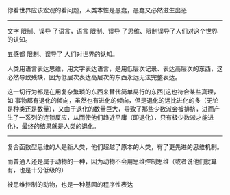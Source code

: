 你看世界应该宏观的看问题，人类本性是愚蠢，愚蠢又必然滋生出恶
___
文字 限制、误导 了语言，语言 限制、误导 了思维、限制误导了人们对这个世界的认知。

  

五感都 限制、误导了 人们对世界的认知。

  

人类用语言表达思维，用文字表达语言，是用低层次记录、表达高层次的东西，这必然导致残缺，因为低层次表达高层次的东西永远无法完整表达。

  

这一切行为都是在用复杂繁琐的东西来替代简单易行的东西{这也符合某些真理，如 事物都有退化的倾向，虽然也有进化的倾向，但是退化的远比进化的多（无论是种类还是数量），又由于退化的数量巨大，导致了那些少数派会被排挤，进而产生了一系列的连锁反应，从而使他们趋近平庸（即退化），只有极少数派才能进化}，最终的结果就是人类的退化。
___
复合函数型思维的人是新人类，他们超越了原本的人类，有了更先进的思维机制。

  

而普通人还是属于动物的一种，因为动物不会用思维控制思维（或者说他们就算有，也是十分低级的）

  

被思维控制的动物，也是一种基因的程序性表达